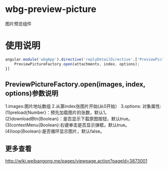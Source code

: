# wbg-preview-picture
图片预览组件

# 使用说明

```js
angular.module('wbgApp').directive('replyDetailDirective',['PreviewPictureFactory', function(PreviewPictureFactory){
    PreviewPictureFactory.open(attachments, index, options);
}]
```
## PreviewPictureFactory.open(images, index, options)参数说明

1.images:图片地址数组
2.从第index张图片开始(从0开始）
3.options:
对象属性:
(1)preload{Number}：预先加载图片的张数，默认1。
(2)downloadBtn{Boolean}：是否显示下载原图按钮，默认true。
(3)contextMenu{Boolean}:右键单击是否显示弹框，默认true。
(4)loop{Boolean}:是否循环显示图片，默认false。

## 更多查看
http://wiki.weibangong.me/pages/viewpage.action?pageId=3873001

